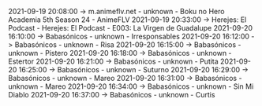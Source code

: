 2021-09-19 20:08:00 -> m.animeflv.net - unknown - Boku no Hero Academia 5th Season 24 - AnimeFLV
2021-09-19 20:33:00 -> Herejes: El Podcast - Herejes: El Podcast - E003: La Virgen de Guadalupe
2021-09-20 16:10:00 -> Babasónicos - unknown - Irresponsables
2021-09-20 16:12:00 -> Babasónicos - unknown - Risa
2021-09-20 16:15:00 -> Babasónicos - unknown - Pistero
2021-09-20 16:18:00 -> Babasónicos - unknown - Estertor
2021-09-20 16:21:00 -> Babasónicos - unknown - Putita
2021-09-20 16:25:00 -> Babasónicos - unknown - Suturno
2021-09-20 16:29:00 -> Babasónicos - unknown - Mareo
2021-09-20 16:31:00 -> Babasónicos - unknown - Mareo
2021-09-20 16:34:00 -> Babasónicos - unknown - Sin Mi Diablo
2021-09-20 16:37:00 -> Babasónicos - unknown - Curtis
